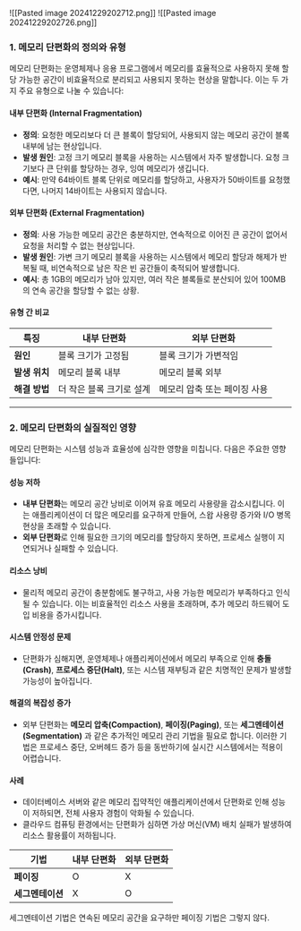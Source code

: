 

![[Pasted image 20241229202712.png]]
![[Pasted image 20241229202726.png]]
### 1. **메모리 단편화의 정의와 유형**

메모리 단편화는 운영체제나 응용 프로그램에서 메모리를 효율적으로 사용하지 못해 할당 가능한 공간이 비효율적으로 분리되고 사용되지 못하는 현상을 말합니다. 이는 두 가지 주요 유형으로 나눌 수 있습니다:

#### 내부 단편화 (Internal Fragmentation)

- **정의**: 요청한 메모리보다 더 큰 블록이 할당되어, 사용되지 않는 메모리 공간이 블록 내부에 남는 현상입니다.
- **발생 원인**: 고정 크기 메모리 블록을 사용하는 시스템에서 자주 발생합니다. 요청 크기보다 큰 단위를 할당하는 경우, 잉여 메모리가 생깁니다.
- **예시**: 만약 64바이트 블록 단위로 메모리를 할당하고, 사용자가 50바이트를 요청했다면, 나머지 14바이트는 사용되지 않습니다.

#### 외부 단편화 (External Fragmentation)

- **정의**: 사용 가능한 메모리 공간은 충분하지만, 연속적으로 이어진 큰 공간이 없어서 요청을 처리할 수 없는 현상입니다.
- **발생 원인**: 가변 크기 메모리 블록을 사용하는 시스템에서 메모리 할당과 해제가 반복될 때, 비연속적으로 남은 작은 빈 공간들이 축적되어 발생합니다.
- **예시**: 총 1GB의 메모리가 남아 있지만, 여러 작은 블록들로 분산되어 있어 100MB의 연속 공간을 할당할 수 없는 상황.

#### 유형 간 비교

|**특징**|**내부 단편화**|**외부 단편화**|
|---|---|---|
|**원인**|블록 크기가 고정됨|블록 크기가 가변적임|
|**발생 위치**|메모리 블록 내부|메모리 블록 외부|
|**해결 방법**|더 작은 블록 크기로 설계|메모리 압축 또는 페이징 사용|

---

### 2. **메모리 단편화의 실질적인 영향**

메모리 단편화는 시스템 성능과 효율성에 심각한 영향을 미칩니다. 다음은 주요한 영향들입니다:

#### 성능 저하

- **내부 단편화**는 메모리 공간 낭비로 이어져 유효 메모리 사용량을 감소시킵니다. 이는 애플리케이션이 더 많은 메모리를 요구하게 만들어, 스왑 사용량 증가와 I/O 병목 현상을 초래할 수 있습니다.
- **외부 단편화**로 인해 필요한 크기의 메모리를 할당하지 못하면, 프로세스 실행이 지연되거나 실패할 수 있습니다.

#### 리소스 낭비

- 물리적 메모리 공간이 충분함에도 불구하고, 사용 가능한 메모리가 부족하다고 인식될 수 있습니다. 이는 비효율적인 리소스 사용을 초래하며, 추가 메모리 하드웨어 도입 비용을 증가시킵니다.

#### 시스템 안정성 문제

- 단편화가 심해지면, 운영체제나 애플리케이션에서 메모리 부족으로 인해 **충돌(Crash)**, **프로세스 중단(Halt)**, 또는 시스템 재부팅과 같은 치명적인 문제가 발생할 가능성이 높아집니다.

#### 해결의 복잡성 증가

- 외부 단편화는 **메모리 압축(Compaction)**, **페이징(Paging)**, 또는 **세그멘테이션(Segmentation)** 과 같은 추가적인 메모리 관리 기법을 필요로 합니다. 이러한 기법은 프로세스 중단, 오버헤드 증가 등을 동반하기에 실시간 시스템에서는 적용이 어렵습니다.

#### 사례

- 데이터베이스 서버와 같은 메모리 집약적인 애플리케이션에서 단편화로 인해 성능이 저하되면, 전체 사용자 경험이 악화될 수 있습니다.
- 클라우드 컴퓨팅 환경에서는 단편화가 심하면 가상 머신(VM) 배치 실패가 발생하여 리소스 활용률이 저하됩니다.

|**기법**|**내부 단편화**|**외부 단편화**|
|---|---|---|
|**페이징**|O|X|
|**세그멘테이션**|X|O|

세그멘테이션 기법은 연속된 메모리 공간을 요구하만 페이징 기법은 그렇지 않다.